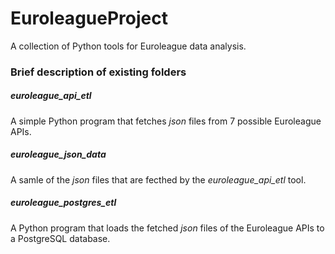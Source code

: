 # EuroleagueProject
A collection of Python tools for Euroleague data analysis.

### Brief description of existing folders

##### euroleague_api_etl
A simple Python program that fetches _json_ files from 7 possible Euroleague APIs.

##### euroleague_json_data
A samle of the _json_ files that are fecthed by the _euroleague_api_etl_ tool.

##### euroleague_postgres_etl
A Python program that loads the fetched _json_ files of the Euroleague APIs to a PostgreSQL database.
